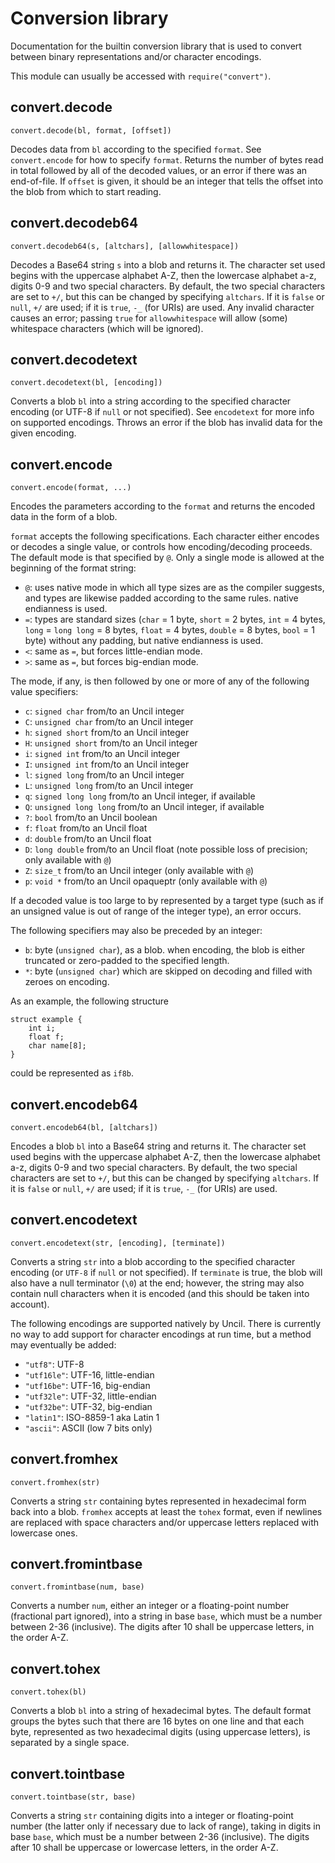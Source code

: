 
# Conversion library

Documentation for the builtin conversion library that is used to convert
between binary representations and/or character encodings.

This module can usually be accessed with `require("convert")`.

## convert.decode
`convert.decode(bl, format, [offset])`

Decodes data from `bl` according to the specified `format`. See `convert.encode`
for how to specify `format`. Returns the number of bytes read in total followed
by all of the decoded values, or an error if there was an end-of-file. If
`offset` is given, it should be an integer that tells the offset into the
blob from which to start reading.

## convert.decodeb64
`convert.decodeb64(s, [altchars], [allowwhitespace])`

Decodes a Base64 string `s` into a blob and returns it. The character set used
begins with the uppercase alphabet A-Z, then the lowercase alphabet a-z,
digits 0-9 and two special characters. By default, the two special characters
are set to `+/`, but this can be changed by specifying  `altchars`. If it is
`false` or `null`, `+/` are used; if it is `true`, `-_` (for URIs) are used.
Any invalid character causes an error; passing `true` for `allowwhitespace`
will allow (some) whitespace characters (which will be ignored).

## convert.decodetext
`convert.decodetext(bl, [encoding])`

Converts a blob `bl` into a string according to the specified character
encoding (or UTF-8 if `null` or not specified). See `encodetext` for more
info on supported encodings. Throws an error if the blob has invalid data for
the given encoding.

## convert.encode
`convert.encode(format, ...)`

Encodes the parameters according to the `format` and returns the encoded
data in the form of a blob.

`format` accepts the following specifications. Each character either encodes
or decodes a single value, or controls how encoding/decoding proceeds. The
default mode is that specified by `@`. Only a single mode is allowed at the
beginning of the format string:

* `@`: uses native mode in which all type sizes are as the compiler suggests,
  and types are likewise padded according to the same rules. native
  endianness is used.
* `=`: types are standard sizes (`char` = 1 byte, `short` = 2 bytes,
  `int` = 4 bytes, `long` = `long long` = 8 bytes, `float` = 4 bytes,
  `double` = 8 bytes, `bool` = 1 byte) without any padding, but native
  endianness is used.
* `<`: same as `=`, but forces little-endian mode.
* `>`: same as `=`, but forces big-endian mode.

The mode, if any, is then followed by one or more of any of the following
value specifiers:

* `c`: `signed char` from/to an Uncil integer
* `C`: `unsigned char` from/to an Uncil integer
* `h`: `signed short` from/to an Uncil integer
* `H`: `unsigned short` from/to an Uncil integer
* `i`: `signed int` from/to an Uncil integer
* `I`: `unsigned int` from/to an Uncil integer
* `l`: `signed long` from/to an Uncil integer
* `L`: `unsigned long` from/to an Uncil integer
* `q`: `signed long long` from/to an Uncil integer, if available
* `Q`: `unsigned long long` from/to an Uncil integer, if available
* `?`: `bool` from/to an Uncil boolean
* `f`: `float` from/to an Uncil float
* `d`: `double` from/to an Uncil float
* `D`: `long double` from/to an Uncil float (note possible loss of precision;
  only available with `@`)
* `Z`: `size_t` from/to an Uncil integer (only available with `@`)
* `p`: `void *` from/to an Uncil opaqueptr (only available with `@`)

If a decoded value is too large to by represented by a target type (such as if
an unsigned value is out of range of the integer type), an error occurs.

The following specifiers may also be preceded by an integer:
* `b`: byte (`unsigned char`), as a blob. when encoding, the blob is either
  truncated or zero-padded to the specified length.
* `*`: byte (`unsigned char`) which are skipped on decoding and filled with
  zeroes on encoding.

As an example, the following structure
```
struct example {
    int i;
    float f;
    char name[8];
}
```

could be represented as `if8b`.

## convert.encodeb64
`convert.encodeb64(bl, [altchars])`

Encodes a blob `bl` into a Base64 string and returns it. The character set used
begins with the uppercase alphabet A-Z, then the lowercase alphabet a-z,
digits 0-9 and two special characters. By default, the two special characters
are set to `+/`, but this can be changed by specifying  `altchars`. If it is
`false` or `null`, `+/` are used; if it is `true`, `-_` (for URIs) are used.

## convert.encodetext
`convert.encodetext(str, [encoding], [terminate])`

Converts a string `str` into a blob according to the specified character
encoding (or `UTF-8` if `null` or not specified). If `terminate` is true,
the blob will also have a null terminator (`\0`) at the end; however, the
string may also contain null characters when it is encoded (and this should
be taken into account).

The following encodings are supported natively by Uncil. There is currently
no way to add support for character encodings at run time, but a method may
eventually be added:
* `"utf8"`: UTF-8
* `"utf16le"`: UTF-16, little-endian
* `"utf16be"`: UTF-16, big-endian
* `"utf32le"`: UTF-32, little-endian
* `"utf32be"`: UTF-32, big-endian
* `"latin1"`: ISO-8859-1 aka Latin 1
* `"ascii"`: ASCII (low 7 bits only)

## convert.fromhex
`convert.fromhex(str)`

Converts a string `str` containing bytes represented in hexadecimal form back
into a blob. `fromhex` accepts at least the `tohex` format, even if newlines
are replaced with space characters and/or uppercase letters replaced with
lowercase ones.

## convert.fromintbase
`convert.fromintbase(num, base)`

Converts a number `num`, either an integer or a floating-point number
(fractional part ignored), into a string in base `base`, which must be a
number between 2-36 (inclusive). The digits after 10 shall be uppercase
letters, in the order A-Z.

## convert.tohex
`convert.tohex(bl)`

Converts a blob `bl` into a string of hexadecimal bytes. The default format
groups the bytes such that there are 16 bytes on one line and that each byte,
represented as two hexadecimal digits (using uppercase letters), is separated
by a single space.

## convert.tointbase
`convert.tointbase(str, base)`

Converts a string `str` containing digits into a integer or floating-point
number (the latter only if necessary due to lack of range), taking in digits
in base `base`, which must be a number between 2-36 (inclusive). The digits
after 10 shall be uppercase or lowercase letters, in the order A-Z.

